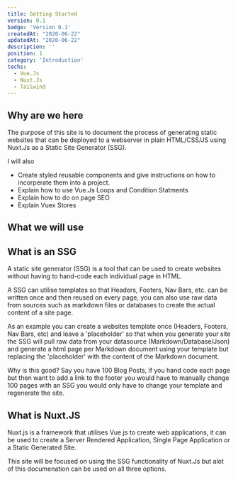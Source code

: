 ```yaml
---
title: Getting Started
version: 0.1
badge: 'Version 0.1'
createdAt: "2020-06-22"
updatedAt: "2020-06-22" 
description: ''
position: 1
category: 'Introduction'
techs: 
  - Vue.Js
  - Nuxt.Js
  - Tailwind
---
```


## Why are we here

The purpose of this site is to document the process of generating static websites that can be deployed to a webserver in plain HTML/CSS/JS using Nuxt.Js as a Static Site Generator (SSG).

I will also
- Create styled reusable components and give instructions on how to incorperate them into a project.
- Explain how to use Vue.Js Loops and Condition Statments
- Explain how to do on page SEO
- Explain Vuex Stores

## What we will use

<list :items="techs"></list>

## What is an SSG

A static site generator (SSG) is a tool that can be used to create websites without having to hand-code each individual page in HTML. 

A SSG can utilise templates so that Headers, Footers, Nav Bars, etc. can be written once and then reused on every page, you can also use raw data from sources such as markdown files or databases to create the actual content of a site page.

As an example you can create a websites template once (Headers, Footers, Nav Bars, etc) and leave a 'placeholder' so that when you generate your site the SSG will pull raw data from your datasource (Markdown/Database/Json) and generate a html page per Markdown document using your template but replacing the 'placeholder' with the content of the Markdown document.

Why is this good? Say you have 100 Blog Posts, if you hand code each page but then want to add a link to the footer you would have to manually change 100 pages with an SSG you would only have to change your template and regenerate the site.

## What is Nuxt.JS

Nuxt.js is a framework that utilises Vue.js to create web applications, it can be used to create a Server Rendered Application, Single Page Application or a Static Generated Site.

This site will be focused on using the SSG functionality of Nuxt.Js but alot of this documenation can be used on all three options.